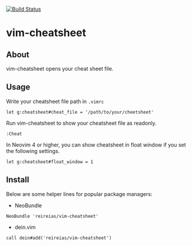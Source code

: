 [![Build Status](https://travis-ci.org/reireias/vim-cheatsheet.svg?branch=master)](https://travis-ci.org/reireias/vim-cheatsheet)
# vim-cheatsheet

## About
vim-cheatsheet opens your cheat sheet file.

## Usage

Write your cheatsheet file path in `.vimrc`

```
let g:cheatsheet#cheat_file = '/path/to/your/cheetsheet'
```

Run vim-cheatsheet to show your cheatsheet file as readonly.
```
:Cheat
```

In Neovim 4 or higher, you can show cheatsheet in float window if you set the following settings.
```
let g:cheatsheet#float_window = 1
```

## Install

Below are some helper lines for popular package managers:

- NeoBundle
```
NeoBundle 'reireias/vim-cheatsheet'
```

- dein.vim
```
call dein#add('reireias/vim-cheatsheet')
```

